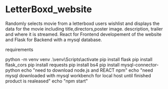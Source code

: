 # LetterBoxd_website
Randomly selects movie from a letterboxd users wishlist and displays the data for the movie including title,directors,poster image. description, trailer and where it is streamed. React for Frontend developement of the website and Flask for Backend with a mysql database.

requirements

python -m venv venv
.\venv\Scripts\activate
pip install flask
pip install flask_cors
pip install requests
pip install bs4
pip install mysql-connector-python
echo "need to download node.js and REACT npm"
echo "need mysql downloaded with mysql workbench for local host until finished product is realeased"
echo "npm start"
